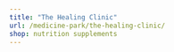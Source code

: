 ```yaml
---
title: "The Healing Clinic"
url: /medicine-park/the-healing-clinic/
shop: nutrition supplements
---
```

